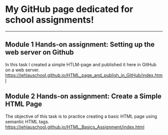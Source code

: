 # My GitHub page dedicated for school assignments!
---
## Module 1 Hands-on assignment: Setting up the web server on Github
In this task I created a simple HTLM-page and published it here in GitHub on a web server.
https://jehlauschool.github.io/HTML_page_and_publish_in_GitHub/index.html


## Module 2 Hands-on assignment: Create a Simple HTML Page
The objective of this task is to practice creating a basic HTML page using semantic HTML tags.
https://jehlauschool.github.io/HTML_Basics_Assignment/index.html
